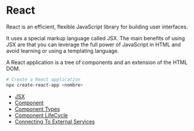# React

React is an efficient, flexible JavaScript library for building user interfaces.

It uses a special markup language called JSX. The main benefits of using JSX are that you can leverage the full power of JavaScript in HTML and avoid learning or using a templating language.

A React application is a tree of components and an extension of the HTML DOM.

```sh
# Create a React application
npx create-react-app <nombre>
```

- [JSX](doc/JSX.md)
- [Component](doc/Component.md)
- [Component Types](doc/ComponentTypes.md)
- [Component LifeCycle](doc/ComponentLifeCycle.md)
- [Connecting To External Services](doc/ConnectingToExternalServices.md)
